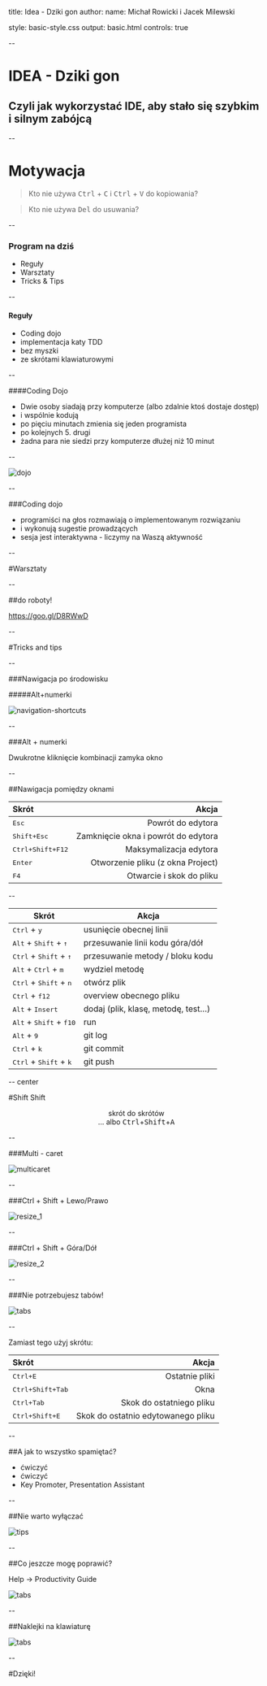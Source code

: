 title: Idea - Dziki gon
author:
  name: Michał Rowicki i Jacek Milewski
  
style: basic-style.css
output: basic.html
controls: true

--

# IDEA - Dziki gon
## Czyli jak wykorzystać IDE, aby stało się szybkim i silnym zabójcą 

--

# Motywacja

> Kto nie używa <kbd>Ctrl</kbd> + <kbd>C</kbd> i <kbd>Ctrl</kbd> + <kbd>V</kbd> do kopiowania?  

> Kto nie używa <kbd>Del</kbd> do usuwania?  

--

### Program na dziś

* Reguły
* Warsztaty
* Tricks & Tips

--

#### Reguły

* Coding dojo
* implementacja katy TDD
* bez myszki
* ze skrótami klawiaturowymi

--

####Coding Dojo

* Dwie osoby siadają przy komputerze (albo zdalnie ktoś dostaje dostęp)
* i wspólnie kodują
* po pięciu minutach zmienia się jeden programista
* po kolejnych 5. drugi
* żadna para nie siedzi przy komputerze dłużej niż 10 minut

--

![dojo](images/dojo.png)

--

###Coding dojo

* programiści na głos rozmawiają o implementowanym rozwiązaniu
* i wykonują sugestie prowadzących
* sesja jest interaktywna - liczymy na Waszą aktywność

--

#Warsztaty

--

##do roboty!

https://goo.gl/D8RWwD

--

#Tricks and tips

--

###Nawigacja po środowisku

#####Alt+numerki

![navigation-shortcuts](images/navigation.png)

--

###Alt + numerki

Dwukrotne kliknięcie kombinacji zamyka okno

--

##Nawigacja pomiędzy oknami

|Skrót|Akcja|
|:--	|--:	|
|<kbd>Esc</kbd>|Powrót do edytora|
|<kbd>Shift+Esc</kbd>|Zamknięcie okna i powrót do edytora|
|<kbd>Ctrl+Shift+F12</kbd>|Maksymalizacja edytora|
|<kbd>Enter</kbd>|Otworzenie pliku (z okna Project)|
|<kbd>F4</kbd>|Otwarcie i skok do pliku|

--

| Skrót | Akcja |
| ------ | --- |
| <kbd>Ctrl</kbd> + <kbd>y</kbd> | usunięcie obecnej linii |
| <kbd>Alt</kbd> + <kbd>Shift</kbd> + <kbd>&#x2191;</kbd> | przesuwanie linii kodu góra/dół |
| <kbd>Ctrl</kbd> + <kbd>Shift</kbd> + <kbd>&#x2191;</kbd> | przesuwanie metody / bloku kodu |
| <kbd>Alt</kbd> + <kbd>Ctrl</kbd> + <kbd>m</kbd> | wydziel metodę |
| <kbd>Ctrl</kbd> + <kbd>Shift</kbd> + <kbd>n</kbd> | otwórz plik |
| <kbd>Ctrl</kbd> + <kbd>f12</kbd> | overview obecnego pliku |
| <kbd>Alt</kbd> + <kbd>Insert</kbd> | dodaj (plik, klasę, metodę, test…) |
| <kbd>Alt</kbd> + <kbd>Shift</kbd> + <kbd>f10</kbd> | run |
| <kbd>Alt</kbd> + <kbd>9</kbd> | git log |
| <kbd>Ctrl</kbd> + <kbd>k</kbd> | git commit |
| <kbd>Ctrl</kbd> + <kbd>Shift</kbd> + <kbd>k</kbd> | git push |

-- center

#Shift Shift 

<center>skrót do skrótów</center>

<center>... albo <kbd>Ctrl</kbd>+<kbd>Shift</kbd>+<kbd>A</kbd></center>

--

###Multi - caret

![multicaret](images/multiple_selections.gif)

--

###Ctrl + Shift + Lewo/Prawo

![resize_1](images/resize_1.png)

--

###Ctrl + Shift + Góra/Dół

![resize_2](images/resize_2.png)

--

###Nie potrzebujesz tabów!

![tabs](images/tabs.png)

--

Zamiast tego użyj skrótu:

|Skrót|Akcja|
|:--	|--:	|
|<kbd>Ctrl+E</kbd>|Ostatnie pliki|
|<kbd>Ctrl+Shift+Tab</kbd>|Okna|
|<kbd>Ctrl+Tab</kbd>|Skok do ostatniego pliku|
|<kbd>Ctrl+Shift+E</kbd>|Skok do ostatnio edytowanego pliku|

--

##A jak to wszystko spamiętać?

* ćwiczyć
* ćwiczyć
* Key Promoter, Presentation Assistant

--

##Nie warto wyłączać

![tips](images/tips.png)

--

##Co jeszcze mogę poprawić?

Help -> Productivity Guide

![tabs](images/productivity.png)

--

##Naklejki na klawiaturę

![tabs](images/keyboard.jpg)

--

#Dzięki!


